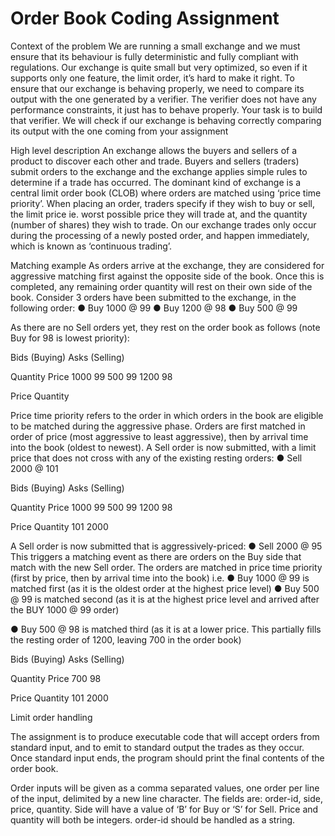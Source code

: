 # Order Book Coding Assignment


Context of the problem
We are running a small exchange and we must ensure that its behaviour is fully deterministic
and fully compliant with regulations. Our exchange is quite small but very optimized, so even
if it supports only one feature, the limit order, it’s hard to make it right. To ensure that our
exchange is behaving properly, we need to compare its output with the one generated by a
verifier. The verifier does not have any performance constraints, it just has to behave
properly.
Your task is to build that verifier. We will check if our exchange is behaving correctly
comparing its output with the one coming from your assignment

High level description
An exchange allows the buyers and sellers of a product to discover each other and trade.
Buyers and sellers (traders) submit orders to the exchange and the exchange applies simple
rules to determine if a trade has occurred. The dominant kind of exchange is a central limit
order book (CLOB) where orders are matched using ‘price time priority’.
When placing an order, traders specify if they wish to buy or sell, the limit price ie. worst
possible price they will trade at, and the quantity (number of shares) they wish to trade. On
our exchange trades only occur during the processing of a newly posted order, and happen
immediately, which is known as ‘continuous trading’.

Matching example
As orders arrive at the exchange, they are considered for aggressive matching first against
the opposite side of the book. Once this is completed, any remaining order quantity will rest
on their own side of the book. Consider 3 orders have been submitted to the exchange, in
the following order:
● Buy 1000 @ 99
● Buy 1200 @ 98
● Buy 500 @ 99

As there are no Sell orders yet, they rest on the order book as follows (note Buy for 98 is
lowest priority):

Bids (Buying) Asks (Selling)

Quantity Price
1000 99
500 99
1200 98

Price Quantity

Price time priority refers to the order in which orders in the book are eligible to be matched
during the aggressive phase. Orders are first matched in order of price (most aggressive to
least aggressive), then by arrival time into the book (oldest to newest). A Sell order is now
submitted, with a limit price that does not cross with any of the existing resting orders:
● Sell 2000 @ 101

Bids (Buying) Asks (Selling)

Quantity Price
1000 99
500 99
1200 98

Price Quantity
101 2000

A Sell order is now submitted that is aggressively-priced: ● Sell 2000 @ 95
This triggers a matching event as there are orders on the Buy side that match with the new
Sell order.
The orders are matched in price time priority (first by price, then by arrival time into the book)
i.e.
● Buy 1000 @ 99 is matched first (as it is the oldest order at the highest price level)
● Buy 500 @ 99 is matched second (as it is at the highest price level and arrived
after the BUY 1000 @ 99 order)

● Buy 500 @ 98 is matched third (as it is at a lower price. This partially fills the
resting order of 1200, leaving 700 in the order book)

Bids (Buying) Asks (Selling)

Quantity Price
700 98

Price Quantity
101 2000

Limit order handling

The assignment is to produce executable code that will accept orders from standard input,
and to emit to standard output the trades as they occur. Once standard input ends, the
program should print the final contents of the order book.

Order inputs will be given as a comma separated values, one order per line of the input,
delimited by a new line character. The fields are: order-id, side, price, quantity. Side will have a
value of ‘B’ for Buy or ‘S’ for Sell. Price and quantity will both be integers. order-id should be
handled as a string.
